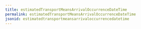 ```yaml
---
title: estimatedTransportMeansArrivalOccurrenceDateTime
permalink: estimatedTransportMeansArrivalOccurrenceDateTime
jsonid: estimatedtransportmeansarrivaloccurrencedatetime
---
```

